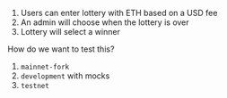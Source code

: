 1. Users can enter lottery with ETH based on a USD fee
2. An admin will choose when the lottery is over
3. Lottery will select a winner

How do we want to test this?

1. `mainnet-fork`
2. `development` with mocks
3. `testnet`